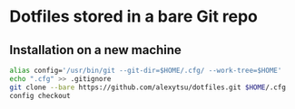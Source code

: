 # Dotfiles stored in a bare Git repo

## Installation on a new machine
```bash
alias config='/usr/bin/git --git-dir=$HOME/.cfg/ --work-tree=$HOME'
echo ".cfg" >> .gitignore
git clone --bare https://github.com/alexytsu/dotfiles.git $HOME/.cfg
config checkout
```
